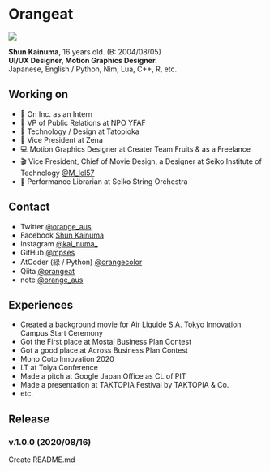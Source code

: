 # Orangeat

![](https://img.shields.io/badge/age-16-ff7964.svg?style=for-the-badge)

**Shun Kainuma**, 16 years old. (B: 2004/08/05)  
**UI/UX Designer, Motion Graphics Designer.**  
Japanese, English / Python, Nim, Lua, C++, R, etc.  

## Working on
- 💐 On Inc. as an Intern
- 📄 VP of Public Relations at NPO YFAF
- 🍾 Technology / Design at Tatopioka
- 🍊 Vice President at Zena
- 💻 Motion Graphics Designer at Creater Team Fruits & as a Freelance
- 🎬 Vice President, Chief of Movie Design, a Designer at Seiko Institute of Technology [@M_lol57](twitter.com/M_lol57)
- 🎻 Performance Librarian at Seiko String Orchestra

## Contact
- Twitter [@orange_aus](https://twitter.com/orange_aus/)
- Facebook [Shun Kainuma](https://www.facebook.com/kainumampse/)
- Instagram [@kai_numa_](https://www.instagram.com/kai_numa_/)
- GitHub [@mpses](https://github.com/mpses/)
- AtCoder (緑 / Python) [@orangecolor](https://atcoder.jp/users/orangecolor)
- Qiita [@orangeat](https://qiita.com/Orangeat)
- note [@orange_aus](https://note.com/orange_aus)

## Experiences
- Created a background movie for Air Liquide S.A. Tokyo Innovation Campus Start Ceremony
- Got the First place at Mostal Business Plan Contest
- Got a good place at Across Business Plan Contest
- Mono Coto Innovation 2020
- LT at Toiya Conference
- Made a pitch at Google Japan Office as CL of PIT
- Made a presentation at TAKTOPIA Festival by TAKTOPIA & Co.
- etc.

## Release
### v.1.0.0 (2020/08/16)
Create README.md
